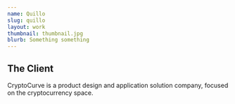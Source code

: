 ```yaml
---
name: Quillo
slug: quillo
layout: work
thumbnail: thumbnail.jpg
blurb: Something something
---
```


## The Client

CryptoCurve is a product design and application solution company, focused on the cryptocurrency space.
